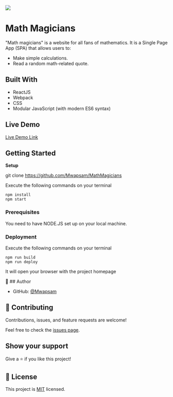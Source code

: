 ![](https://img.shields.io/badge/Microverse-blueviolet)

# Math Magicians

"Math magicians" is a website for all fans of mathematics. It is a Single Page App (SPA) that allows users to:

- Make simple calculations.
- Read a random math-related quote.

## Built With

- ReactJS
- Webpack
- CSS
- Modular JavaScript (with modern ES6 syntax)

## Live Demo

[Live Demo Link](##)

## Getting Started

**Setup**

git clone https://github.com/Mwapsam/MathMagicians

Execute the following commands on your terminal
```
npm install
npm start
```

### Prerequisites

You need to have NODE.JS set up on your local machine.


### Deployment

Execute the following commands on your terminal

```
npm run build
npm run deploy
```

It will open your browser with the project homepage

👤 ## Author

- GitHub: [@Mwapsam](https://github.com/Mwapsam)

## 🤝 Contributing

Contributions, issues, and feature requests are welcome!

Feel free to check the [issues page](../../issues/).

## Show your support

Give a ⭐️ if you like this project!

## 📝 License

This project is [MIT](./MIT.md) licensed.
